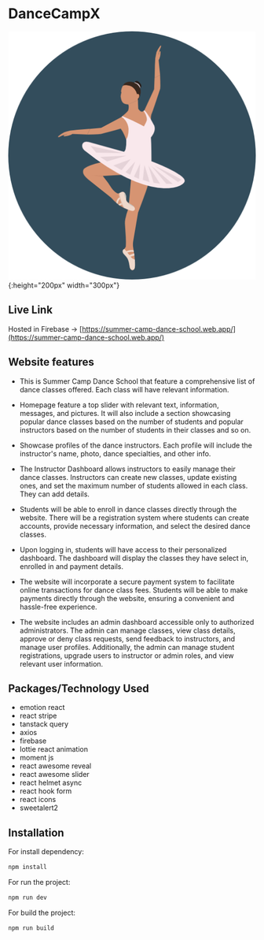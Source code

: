 # DanceCampX

![Logo](public/logo.png){:height="200px" width="300px"}

## Live Link

Hosted in Firebase -> [https://summer-camp-dance-school.web.app/](https://summer-camp-dance-school.web.app/)

## Website features

- This is Summer Camp Dance School that feature a comprehensive list of dance classes offered. Each class will have relevant information.

- Homepage feature a top slider with relevant text, information, messages, and pictures. It will also include a section showcasing popular dance classes based on the number of students and popular instructors based on the number of students in their classes and so on.

- Showcase profiles of the dance instructors. Each profile will include the instructor's name, photo, dance specialties, and other info.

- The Instructor Dashboard allows instructors to easily manage their dance classes. Instructors can create new classes, update existing ones, and set the maximum number of students allowed in each class. They can add details.

- Students will be able to enroll in dance classes directly through the website. There will be a registration system where students can create accounts, provide necessary information, and select the desired dance classes.

- Upon logging in, students will have access to their personalized dashboard. The dashboard will display the classes they have select in, enrolled in and payment details.

- The website will incorporate a secure payment system to facilitate online transactions for dance class fees. Students will be able to make payments directly through the website, ensuring a convenient and hassle-free experience.

- The website includes an admin dashboard accessible only to authorized administrators. The admin can manage classes, view class details, approve or deny class requests, send feedback to instructors, and manage user profiles. Additionally, the admin can manage student registrations, upgrade users to instructor or admin roles, and view relevant user information.

## Packages/Technology Used

- emotion react
- react stripe
- tanstack query
- axios
- firebase
- lottie react animation
- moment js
- react awesome reveal
- react awesome slider
- react helmet async
- react hook form
- react icons
- sweetalert2

## Installation

For install dependency:

```sh
npm install
```

For run the project:

```sh
npm run dev
```

For build the project:

```sh
npm run build
```
